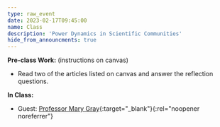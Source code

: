 ```yaml
---
type: raw_event
date: 2023-02-17T09:45:00
name: Class
description: 'Power Dynamics in Scientific Communities'
hide_from_announcments: true
---
```


**Pre-class Work:** (instructions on canvas)
* Read two of the articles listed on canvas and answer the reflection questions.

**In Class:** 
* Guest: [Professor Mary Gray](https://marylgray.org/){:target="_blank"}{:rel="noopener noreferrer"}
